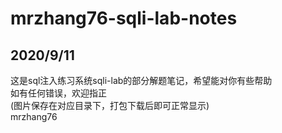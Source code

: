 # mrzhang76-sqli-lab-notes
## 2020/9/11
这是sql注入练习系统sqli-lab的部分解题笔记，希望能对你有些帮助  
如有任何错误，欢迎指正  
(图片保存在对应目录下，打包下载后即可正常显示)  
mrzhang76  
